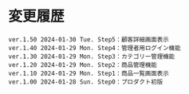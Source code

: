 # 変更履歴

	ver.1.50 2024-01-30 Tue. Step5：顧客詳細画面表示
	ver.1.40 2024-01-29 Mon. Step4：管理者用ログイン機能
	ver.1.30 2024-01-29 Mon. Step3：カテゴリー管理機能
	ver.1.20 2024-01-29 Mon. Step2：商品管理機能
	ver.1.10 2024-01-29 Mon. Step1：商品一覧画面表示
	ver.1.00 2024-01-28 Sun. Step0：プロダクト初版
